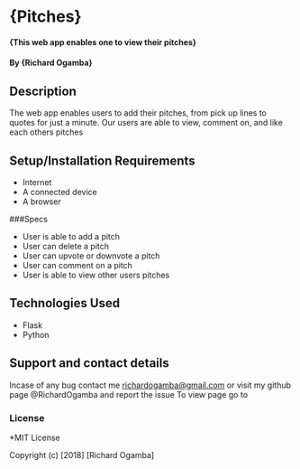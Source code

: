 # {Pitches}

#### {This web app enables one to view their pitches}

#### By **{Richard Ogamba}**

## Description
The web app enables users to add their pitches, from pick up lines to quotes for just a minute. Our users are able to view, comment on, and like each others pitches

## Setup/Installation Requirements
* Internet
* A connected device
* A browser

###Specs

* User is able to add a pitch
* User can delete a pitch
* User can upvote or downvote a pitch
* User can comment on a pitch
* User is able to view other users pitches
  

## Technologies Used
* Flask
* Python

## Support and contact details
Incase of any bug contact me richardogamba@gmail.com
or visit my github page @RichardOgamba and report the issue
To view page go to

### License
*MIT License

Copyright (c) [2018] [Richard Ogamba]
